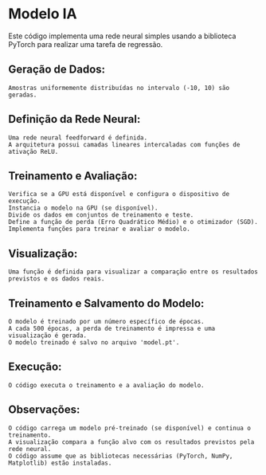 # Modelo IA

Este código implementa uma rede neural simples usando a biblioteca PyTorch para realizar uma tarefa de regressão.


## Geração de Dados:
    Amostras uniformemente distribuídas no intervalo (-10, 10) são geradas.


## Definição da Rede Neural:
    Uma rede neural feedforward é definida.
    A arquitetura possui camadas lineares intercaladas com funções de ativação ReLU.


## Treinamento e Avaliação:
    Verifica se a GPU está disponível e configura o dispositivo de execução.
    Instancia o modelo na GPU (se disponível).
    Divide os dados em conjuntos de treinamento e teste.
    Define a função de perda (Erro Quadrático Médio) e o otimizador (SGD).
    Implementa funções para treinar e avaliar o modelo.


## Visualização:
    Uma função é definida para visualizar a comparação entre os resultados previstos e os dados reais.


## Treinamento e Salvamento do Modelo:
    O modelo é treinado por um número específico de épocas.
    A cada 500 épocas, a perda de treinamento é impressa e uma visualização é gerada.
    O modelo treinado é salvo no arquivo 'model.pt'.


## Execução:
    O código executa o treinamento e a avaliação do modelo.


## Observações:

    O código carrega um modelo pré-treinado (se disponível) e continua o treinamento.
    A visualização compara a função alvo com os resultados previstos pela rede neural.
    O código assume que as bibliotecas necessárias (PyTorch, NumPy, Matplotlib) estão instaladas.
